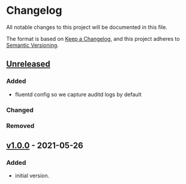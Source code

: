 # Changelog
All notable changes to this project will be documented in this file.

The format is based on [Keep a Changelog](https://keepachangelog.com/en/1.0.0/),
and this project adheres to [Semantic Versioning](https://semver.org/spec/v2.0.0.html).

## [Unreleased]

### Added

* fluentd config so we capture auditd logs by default

### Changed
### Removed

## [v1.0.0] - 2021-05-26
### Added
- initial version.

[Unreleased]: https://github.com/appsembler/auditd_role/compare/v1.0.0...HEAD
[v1.0.0]: https://github.com/appsembler/auditd_role/releases/tag/v1.0.0
